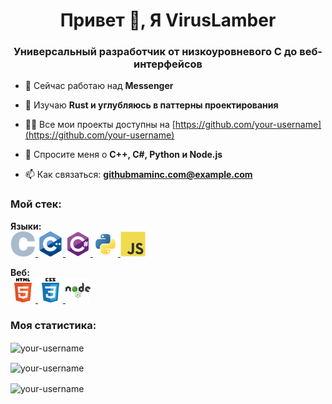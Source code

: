 <h1 align="center">Привет 👋, Я VirusLamber</h1>
<h3 align="center">Универсальный разработчик от низкоуровневого C до веб-интерфейсов</h3>

- 🔭 Сейчас работаю над **Messenger**

- 🌱 Изучаю **Rust и углубляюсь в паттерны проектирования**

- 👨‍💻 Все мои проекты доступны на [https://github.com/your-username](https://github.com/your-username)

- 💬 Спросите меня о **C++, C#, Python и Node.js**

- 📫 Как связаться: **githubmaminc.com@example.com**

<h3 align="left">Мой стек:</h3>
<p align="left">
  <strong>Языки:</strong><br>
  <a href="https://www.cprogramming.com/" target="_blank" rel="noreferrer"> <img src="https://raw.githubusercontent.com/devicons/devicon/master/icons/c/c-original.svg" alt="c" width="40" height="40"/> </a>
  <a href="https://www.w3schools.com/cpp/" target="_blank" rel="noreferrer"> <img src="https://raw.githubusercontent.com/devicons/devicon/master/icons/cplusplus/cplusplus-original.svg" alt="cplusplus" width="40" height="40"/> </a>
  <a href="https://www.w3schools.com/cs/" target="_blank" rel="noreferrer"> <img src="https://raw.githubusercontent.com/devicons/devicon/master/icons/csharp/csharp-original.svg" alt="csharp" width="40" height="40"/> </a>
  <a href="https://www.python.org" target="_blank" rel="noreferrer"> <img src="https://raw.githubusercontent.com/devicons/devicon/master/icons/python/python-original.svg" alt="python" width="40" height="40"/> </a>
  <a href="https://developer.mozilla.org/en-US/docs/Web/JavaScript" target="_blank" rel="noreferrer"> <img src="https://raw.githubusercontent.com/devicons/devicon/master/icons/javascript/javascript-original.svg" alt="javascript" width="40" height="40"/> </a>
</p>
<p align="left">
  <strong>Веб:</strong><br>
  <a href="https://www.w3.org/html/" target="_blank" rel="noreferrer"> <img src="https://raw.githubusercontent.com/devicons/devicon/master/icons/html5/html5-original-wordmark.svg" alt="html5" width="40" height="40"/> </a>
  <a href="https://www.w3schools.com/css/" target="_blank" rel="noreferrer"> <img src="https://raw.githubusercontent.com/devicons/devicon/master/icons/css3/css3-original-wordmark.svg" alt="css3" width="40" height="40"/> </a>
  <a href="https://nodejs.org" target="_blank" rel="noreferrer"> <img src="https://raw.githubusercontent.com/devicons/devicon/master/icons/nodejs/nodejs-original-wordmark.svg" alt="nodejs" width="40" height="40"/> </a>
</p>

<h3 align="left">Моя статистика:</h3>

<p><img align="center" src="https://github-readme-stats.vercel.app/api/top-langs?username=your-username&show_icons=true&locale=en&layout=compact&theme=dark" alt="your-username" /></p>
<p><img align="center" src="https://github-readme-stats.vercel.app/api?username=your-username&show_icons=true&locale=en&theme=dark" alt="your-username" /></p>
<p><img align="center" src="https://github-readme-streak-stats.herokuapp.com/?user=your-username&theme=dark" alt="your-username" /></p>
